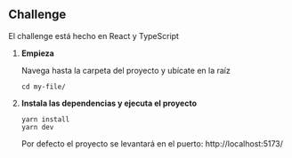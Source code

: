 ## Challenge

El challenge está hecho en React y TypeScript

1.  **Empieza**

    Navega hasta la carpeta del proyecto y ubícate en la raíz

    ```shell
    cd my-file/
    ```

2.  **Instala las dependencias y ejecuta el proyecto**

    ```shell
    yarn install
    yarn dev
    ```

    Por defecto el proyecto se levantará en el puerto: http://localhost:5173/
